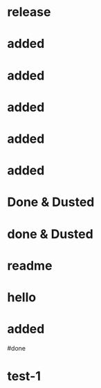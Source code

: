 # release

# added

# added

# added

# added

# added

# Done & Dusted

# done & Dusted

# readme

# hello

# added

#done

# test-1
